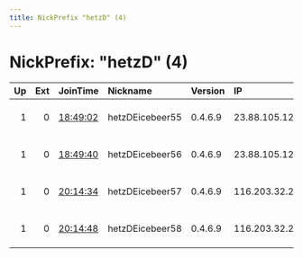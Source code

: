 ```yaml
---
title: NickPrefix "hetzD" (4)
---
```


# NickPrefix: "hetzD" (4)

|   Up |   Ext | JoinTime                                                                                              | Nickname        | Version   | IP             | AS                  | CC   |   ORp |   Dirp | OS    | Contact                            |   eFamMembers |
|-----:|------:|:------------------------------------------------------------------------------------------------------|:----------------|:----------|:---------------|:--------------------|:-----|------:|-------:|:------|:-----------------------------------|--------------:|
|    1 |     0 | [18:49:02](https://nusenu.github.io/OrNetStats/w/relay/D6A17C6FD1F339DB94AB07497BB8B1EA59E576D7.html) | hetzDEicebeer55 | 0.4.6.9   | 23.88.105.124  | Hetzner Online GmbH | de   |  8042 |      0 | Linux | email:abuse lokodlare.com url:loko |           153 |
|    1 |     0 | [18:49:40](https://nusenu.github.io/OrNetStats/w/relay/6B862A18DC88E988508072A1F704D7639147AE32.html) | hetzDEicebeer56 | 0.4.6.9   | 23.88.105.124  | Hetzner Online GmbH | de   |  8044 |      0 | Linux | email:abuse lokodlare.com url:loko |           153 |
|    1 |     0 | [20:14:34](https://nusenu.github.io/OrNetStats/w/relay/B77F76AF93D1981374FAB78D145F1E8E416626E8.html) | hetzDEicebeer57 | 0.4.6.9   | 116.203.32.250 | Hetzner Online GmbH | de   |  8054 |      0 | Linux | email:abuse lokodlare.com url:loko |           153 |
|    1 |     0 | [20:14:48](https://nusenu.github.io/OrNetStats/w/relay/1C486D97A570B175811F49681E7228AFDB21553F.html) | hetzDEicebeer58 | 0.4.6.9   | 116.203.32.250 | Hetzner Online GmbH | de   |  8015 |      0 | Linux | email:abuse lokodlare.com url:loko |           153 |

